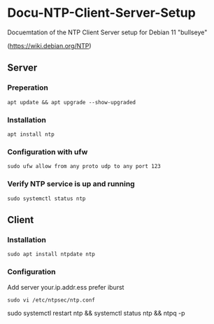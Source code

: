 # Docu-NTP-Client-Server-Setup
Docuemtation of the NTP Client Server setup for Debian 11 "bullseye"

(https://wiki.debian.org/NTP)


## Server

### Preperation
```
apt update && apt upgrade --show-upgraded
```
### Installation
```
apt install ntp
```
### Configuration with ufw
```
sudo ufw allow from any proto udp to any port 123
```

### Verify NTP service is up and running
```
sudo systemctl status ntp
```

## Client

### Installation
``` 
sudo apt install ntpdate ntp
```

### Configuration
Add server your.ip.addr.ess prefer iburst
```
sudo vi /etc/ntpsec/ntp.conf
```
sudo systemctl restart ntp && systemctl status ntp && ntpq -p
